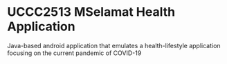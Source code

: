 # UCCC2513 MSelamat Health Application
Java-based android application that emulates a health-lifestyle application focusing on the current pandemic of COVID-19
